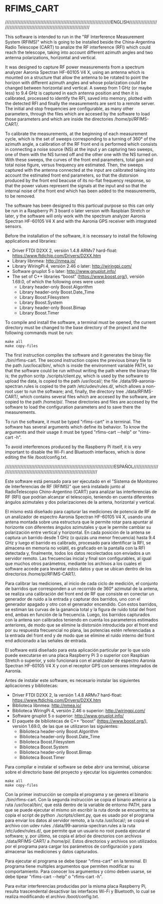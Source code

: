 # RFIMS_CART

/////////////////////////////////////////////////////////////////////ENGLISH/////////////////////////////////////////////////////////////////////////

This software is intended to run in the "RF Interference Measurement System (RFIMS)" which is going to be installed beside the China-Argentina Radio Telescope (CART) to analize the RF interference (RFI) which could reach the telescope, taking into account different azimuth angles and two antenna polarizations, horizontal and vertical.

It was designed to capture RF power measurements from a spectrum analyzer Aaronia Spectran HF-60105 V4 X, using an antenna which is mounted on a structure that allow the antenna to be rotated to point the horizon with different azimuth angles and whose polarization could be changed between horizontal and vertical. A sweep from 1 GHz (or maybe less) to 9.4 GHz is captured in each antenna position and then it is calibrated, processed to identify the RFI, saved into memory, plotted with the detected RFI and finally the measurements are sent to a remote server. The initial and stop frequencies are configurable, as many other parameters, through the files which are accesed by the software to load those parameters and which are inside the directories /home/pi/RFIMS-CART/.

To calibrate the measurements, at the beginning of each measurement cycle, which is the set of sweeps corresponding to a turning of 360° of the azimuth angle, a calibration of the RF front end is performed which consists in connecting a noise source (NS) at the input y an capturing two sweeps, one of them with the NS turned off and the other one with the NS turned on. With these sweeps, the curves of the front end parameters, total gain and total noise figure, versus frequency are estimated. Then, the sweeps captured with the antenna connected at the input are calibrated taking into account the estimated front end parameters, so that the distorsion produced by the front end beacuse of its no-flat frequency response, so that the power values represent the signals at the input and so that the internal noise of the front end which has been added to the measurements, to be removed.

The software has been designed to this particual purpose so this can only be run in a Raspberry Pi 3 board o later version with Raspbian Stretch or later, y the software will only work with the spectrum analyzer Aaronia Spectran HF-60105 V4 X and with the Aaronia GPS receiver with integrated sensors.

Before the installation of the software, it is necessary to install the following applications and libraries:

- Driver FTDI D2XX 2, versión 1.4.8 ARMv7 hard-float: https://www.ftdichip.com/Drivers/D2XX.htm
- Library libnmea: http://nmea.io/
- Library WiringPi 4, versión 2.46 o later: http://wiringpi.com/
- Software gnuplot 5 o later: http://www.gnuplot.info/
- The set of C++ libraries “boost” (https://www.boost.org/), versión 1.69.0, of which the following ones were used:
	- Library header-only Boost.Algorithm
	- Library header-only Boost.Date_Time
	- Library Boost.Filesystem
	- Library Boost.System
	- Library header-only Boost.Bimap
	- Library Boost.Timer

To compile and install the software, a terminal must be opened, the current directory must be changed to the base directory of the project and the following commands must be run:

	make all
	make copy-files

The first instruction compiles the software and it generates the binay file ./bin/rfims-cart. The second instruction copies the previous binary file to the path /usr/local/bin/, which is inside the environment variable PATH, so that the software could be run without writing the path where the binary file is; the python scritp ./scripts/client.py, which is used by the software to upload the data, is copied to the path /usr/local/; the file ./data/99-aaronia-spectran.rules is copied to the path /etc/udev/rules.d/, which allows a non-root user to run the software; and, finally, the directory tree ./data/RFIMS-CART/, which contains several files which are accesed by the software, are copied to the path /home/pi/. These directories and files are accesed by the software to load the configuration parameters and to save there the measurements.

To run the software, it must be typed "rfims-cart" in a terminal. The software has several arguments which define its behavior. To know the arguments and their usage it must be typed "rfims-cart --help" or "rims-cart -h".

To avoid interferences produced by the Raspberry Pi itself, it is very important to disable the Wi-Fi and Bluetooth interfaces, which is done editing the file /boot/config.txt.

///////////////////////////////////////////////////////////////////////ESPAÑOL////////////////////////////////////////////////////////////////////////////

Este software está pensado para ser ejecutado en el "Sistema de Monitoreo de Interferencias de RF (RFIMS)" que será instalado junto al RadioTelescopio Chino-Argentino (CART) para analizar las interferencias de RF (RFI) que podrían alcanzar el telescopio, teniendo en cuenta diferentes ángulos azimutales y dos polarizaciones de la antena, horizontal y vertical.

El mismo está diseñado para capturar las mediciones de potencia de RF de un analizador de espectro Aaronia Spectran HF-60105 V4 X, usando una antena montada sobre una estructura que le permite rotar para apuntar al horizonte con diferentes ángulos azimutales y que le permite cambiar su polarización entre vertical y horizontal. En cada posición de la antena se captura un barrido desde 1 GHz (o quizás una menor frecuencia) hasta 9.4 GHz y luego el barrido es calibrado, procesado para identificar la RFI, se almacena en memoria no volátil, es graficado en la pantalla con la RFI detectada y, finalmente, todos los datos recolectados son enviados a un servidor remoto. Las frecuencias inicial y final son configurables, al igual que muchos otros parámetros, mediante los archivos a los cuales el software accede para levantar estos datos y que se ubican dentro de los directorios /home/pi/RFIMS-CART/.

Para calibrar las mediciones, al inicio de cada ciclo de medición, el conjunto de barridos que corresponden a un recorrido de 360° azimutal de la antena, se realiza una calibración del front end de RF que consiste en conectar un generador de ruido a la entrada y capturar dos barridos, uno con el generador apagado y otro con el generador encendido. Con estos barridos, se estiman las curvas de la ganancia total y la figura de ruido total del front end, ambas en función de la frecuencia. Luego, los barridos capturados con la antena son calibrados teniendo en cuenta los parameteros estimados anteriores, de modo que se elimine la distorsión introducida por el front end por su respuesta frecuencial no plana, las potencias estén referenciadas a la entrada del front end y de modo que se elimine el ruido interno del front end adicionado a las señales de entrada.

El software está diseñado para esta aplicación particular por lo que solo puede executarse en una placa Raspberry Pi 3 o superior con Raspbian Stretch o superior, y solo funcionará con el analizador de espectro Aaronia Spectran HF-60105 V4 X y con el receptor GPS con sensores integrados de Aaronia.

Antes de instalar este software, es necesario instalar las siguientes aplicaciones y bibliotecas:

- Driver FTDI D2XX 2, la versión 1.4.8 ARMv7 hard-float: https://www.ftdichip.com/Drivers/D2XX.htm
- Biblioteca libnmea: http://nmea.io/
- Biblioteca WiringPi 4, versión 2.46 o superior: http://wiringpi.com/
- Software gnuplot 5 o superior: http://www.gnuplot.info/
- El paquete de bibliotecas de C++ “boost” (https://www.boost.org/), versión 1.69.0, de las que se utilizaron las siguientes:
	- Biblioteca header-only Boost.Algorithm
	- Biblioteca header-only Boost.Date_Time
	- Biblioteca Boost.Filesystem
	- Biblioteca Boost.System
	- Biblioteca header-only Boost.Bimap
	- Biblioteca Boost.Timer

Para compilar e instalar el software se debe abrir una terminal, ubicarse sobre el directorio base del proyecto y ejecutar los siguientes comandos:

	make all
	make copy-files

Con la primer instrucción se compila el programa y se genera el binario ./bin/rfims-cart. Con la segunda instrucción se copia el binario anterior a la ruta
/usr/local/bin/, que está dentro de la variable de entorno PATH, para que se puede ejecutar el mismo sin escribir la ruta donde se encuentra; se copia el script de python ./scripts/client.py, que es usado por el programa para enviar los datos al servidor remoto, a la ruta /usr/local/; se copia el archivo con udev rules ./data/99-aaronia-spectran.rules a la ruta /etc/udev/rules.d/, que permite que un usuario no root pueda ejecutar el software; y, por último, se copia el árbol de directorios con archivos ./data/RFIMS-CART/ a /home/pi/. Estos directorios y archivos son utilizados por el programa para cargar los parámetros de configuración y para almacenar las mediciones y datos capturados.

Para ejecutar el programa se debe tipear "rfims-cart" en la terminal. El programa tiene multiples argumentos que permiten modificar su comportamiento. Para conocer los argumentos y cómo deben usarse, se debe tipear "rfims-cart --help" o "rfims-cart -h".

Para evitar interferencias producidas por la misma placa Raspberry Pi, resulta trascendental desactivar las interfaces Wi-Fi y Bluetooth, lo cual se realiza modificando el archivo /boot/config.txt.

